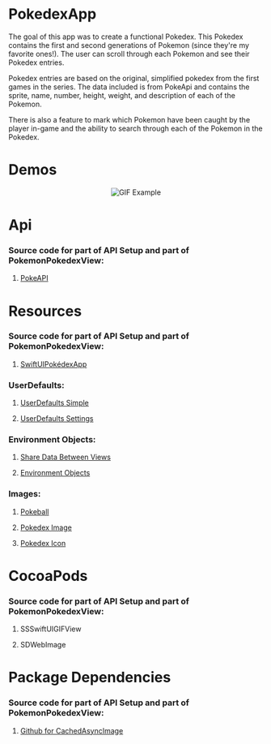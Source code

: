 # PokedexApp

The goal of this app was to create a functional Pokedex. This Pokedex contains the first and second generations of Pokemon (since they're my favorite ones!). The user can scroll through each Pokemon and see their Pokedex entries.

Pokedex entries are based on the original, simplified pokedex from the first games in the series. The data included is from PokeApi and contains the sprite, name, number, height, weight, and description of each of the Pokemon.

There is also a feature to mark which Pokemon have been caught by the player in-game and the ability to search through each of the Pokemon in the Pokedex.

# Demos

<div style="text-align: center;">
  <img src="https://s12.gifyu.com/images/PokedexSplashScreen.gif" alt="GIF Example" />
</div>

 
# Api

### Source code for part of API Setup and part of PokemonPokedexView:
  
1. [PokeAPI][pokeapi]

# Resources

### Source code for part of API Setup and part of PokemonPokedexView:
  
1. [SwiftUIPokédexApp][swiftui-pokedex]

### UserDefaults:

1. [UserDefaults Simple][userdefaults-simple]
    
2. [UserDefaults Settings][userdefaults-settings]
    
### Environment Objects:

1. [Share Data Between Views][share-data-between-views]
    
2. [Environment Objects][environment-objects]
    
### Images:

1. [Pokeball][pokeball]
    
2. [Pokedex Image][pokedex-image]
    
3. [Pokedex Icon][pokedex-icon]
  
# CocoaPods

### Source code for part of API Setup and part of PokemonPokedexView:
  
1. SSSwiftUIGIFView
    
2. SDWebImage
   
    
# Package Dependencies

### Source code for part of API Setup and part of PokemonPokedexView:
  
1. [Github for CachedAsyncImage][cached-async-image]

[pokeapi]: https://pokeapi.co/api/v2/pokemon/?offset=0&limit=251
[swiftui-pokedex]: https://www.youtube.com/watch?v=dmIot8Weoxg&ab_channel=Indently
[userdefaults-simple]: https://www.simpleswiftguide.com/how-to-use-userdefaults-in-swiftui/
[userdefaults-settings]: https://www.hackingwithswift.com/books/ios-swiftui/storing-user-settings-with-userdefaults
[share-data-between-views]: https://www.hackingwithswift.com/quick-start/swiftui/how-to-use-environmentobject-to-share-data-between-views
[environment-objects]: https://developer.apple.com/documentation/swiftui/environmentobject
[pokeball]: https://www.pixilart.com/art/pokeball-1809f326f5859ac
[pokedex-image]: https://www.peakpx.com/en/hd-wallpaper-desktop-vyidn
[pokedex-icon]: https://icon-library.com/icon/pokedex-icon-15.html
[cached-async-image]: https://github.com/lorenzofiamingo/swiftui-cached-async-image
